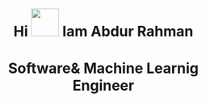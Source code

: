 
<h1 align="center"> Hi <img src="https://c.tenor.com/yWSRmymbuBkAAAAM/waving-hi.gif width="55px" height="55px" "> Iam Abdur Rahman</h1> 


<h1 align="center"> Software& Machine Learnig Engineer</h1> 
